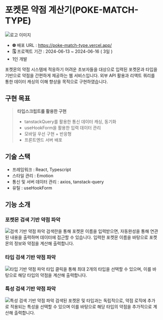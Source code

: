 # 포켓몬 약점 계산기(POKE-MATCH-TYPE)
![로고 이미지](https://velog.velcdn.com/images/changwoo/post/8fe6e6f4-31e2-4bf7-855a-bc0b6594418c/image.png)
- **🌐** 배포 URL : https://poke-match-type.vercel.app/
- **🗓️** 프로젝트 기간 :  2024-06-13 ~ 2024-06-16 ( 3일 )
- 1인 개발

포켓몬의 약점 시스템에 적응하기 어려운 초보자들을 대상으로 입력된 포켓몬과 타입을 기반으로 약점을 간편하게 제공하는 웹 서비스입니다. 외부 API 활용과 리액트 쿼리를 통한 데이터 캐싱의 이해 향상을 목적으로 구현하였습니다.

## 구현 목표

> **타입스크립트를 활용한 구현**
> - tanstackQuery를 활용한 통신 데이터 캐싱, 동기화
> - useHookForm을 활용한 입력 데이터 관리
> - 모바일 우선 구현 + 반응형
> - 프론트엔드 서버 배포

## 기술 스택

- 프레임워크 : React, Typescript
- 스타일 관리 : Emotion
- 통신 및 서버 데이터 관리  : axios, tanstack-query
- 유틸 : useHookForm

## 기능 소개

### 포켓몬 검색 기반 약점 파악
![검색 기반 약점 파악](https://velog.velcdn.com/images/changwoo/post/8fe6e6f4-31e2-4bf7-855a-bc0b6594418c/image.png)
검색란을 통해 포켓몬 이름을 입력받으면, 자동완성을 통해 연관된 내용을 출력하며 데이터에 접근할 수 있습니다. 입력한 포켓몬 이름을 바탕으로 포켓몬의 정보와 약점을 계산해 출력합니다.

### 타입 검색 기반 약점 파악
![타입 기반 약점 파악](https://velog.velcdn.com/images/changwoo/post/38a0e59f-9788-4f0f-af14-6507077f08e6/image.gif)
타입 클릭을 통해 최대 2개의 타입을 선택할 수 있으며, 이를 바탕으로 해당 타입의 약점을 계산해 출력합니다.

### 특성 검색 기반 약점 파악
![특성 검색 기반 약점 파악](https://velog.velcdn.com/images/changwoo/post/684560c1-24f1-4e53-b8fe-b23a8acfd17b/image.gif)
검색된 포켓몬 및 타입과는 독립적으로, 약점 로직에 추가로 적용되는 특성을 선택할 수 있으며 이를 바탕으로 해당 타입의 약점을 추가적으로 계산해 출력합니다.
